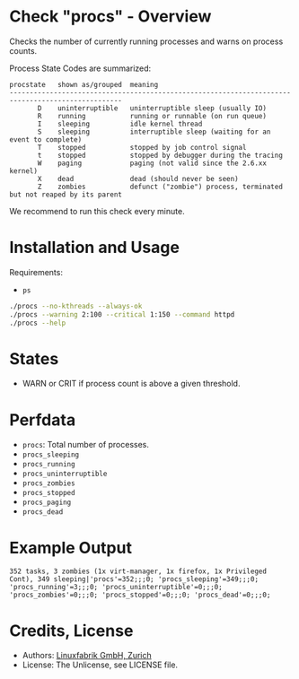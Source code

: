 # Check "procs" - Overview

Checks the number of currently running processes and warns on process counts.

Process State Codes are summarized:

    procstate   shown as/grouped  meaning
    --------------------------------------------------------------------------------------------------
           D    uninterruptible   uninterruptible sleep (usually IO)
           R    running           running or runnable (on run queue)
           I    sleeping          idle kernel thread
           S    sleeping          interruptible sleep (waiting for an event to complete)
           T    stopped           stopped by job control signal
           t    stopped           stopped by debugger during the tracing
           W    paging            paging (not valid since the 2.6.xx kernel)
           X    dead              dead (should never be seen)
           Z    zombies           defunct ("zombie") process, terminated but not reaped by its parent

We recommend to run this check every minute.


# Installation and Usage

Requirements:
* `ps`

```bash
./procs --no-kthreads --always-ok
./procs --warning 2:100 --critical 1:150 --command httpd
./procs --help
```


# States

* WARN or CRIT if process count is above a given threshold.


# Perfdata

* `procs`: Total number of processes.
* `procs_sleeping`
* `procs_running`
* `procs_uninterruptible`
* `procs_zombies`
* `procs_stopped`
* `procs_paging`
* `procs_dead`


# Example Output

    352 tasks, 3 zombies (1x virt-manager, 1x firefox, 1x Privileged Cont), 349 sleeping|'procs'=352;;;0; 'procs_sleeping'=349;;;0; 'procs_running'=3;;;0; 'procs_uninterruptible'=0;;;0; 'procs_zombies'=0;;;0; 'procs_stopped'=0;;;0; 'procs_dead'=0;;;0;


# Credits, License

* Authors: [Linuxfabrik GmbH, Zurich](https://www.linuxfabrik.ch)
* License: The Unlicense, see LICENSE file.
